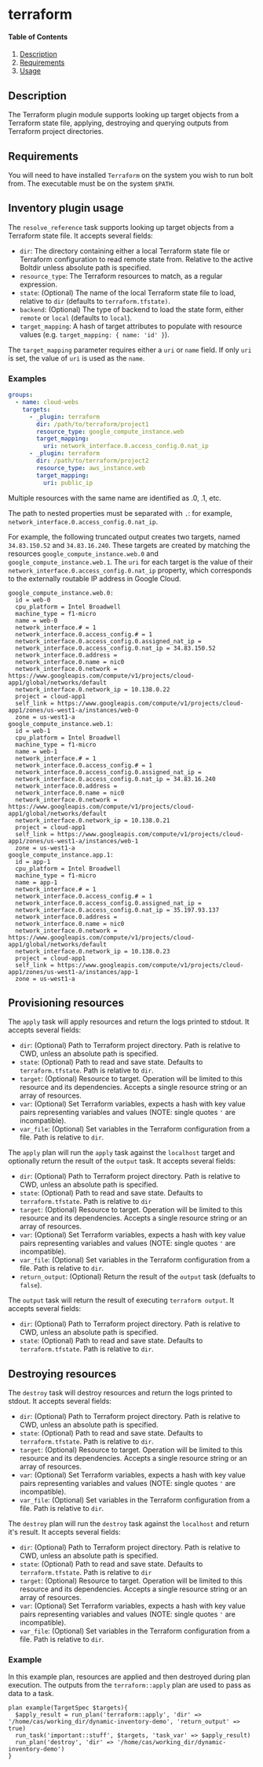 # terraform

#### Table of Contents

1. [Description](#description)
2. [Requirements](#requirements)
3. [Usage](#usage)

## Description

The Terraform plugin module supports looking up target objects from a Terraform state file, applying, destroying and querying outputs from Terraform project directories.

## Requirements

You will need to have installed `Terraform` on the system you wish to run bolt from. The executable must be on the system `$PATH`. 

## Inventory plugin usage

The `resolve_reference` task supports looking up target objects from a Terraform state file. It accepts several fields:

-   `dir`: The directory containing either a local Terraform state file or Terraform configuration to read remote state from. Relative to the active Boltdir unless absolute path is specified.
-   `resource_type`: The Terraform resources to match, as a regular expression.
-   `state`: (Optional) The name of the local Terraform state file to load, relative to `dir` (defaults to `terraform.tfstate)`.
-   `backend`: (Optional) The type of backend to load the state form, either `remote` or `local` (defaults to `local`).
-   `target_mapping`: A hash of target attributes to populate with resource values (e.g. `target_mapping: { name: 'id' }`).

The `target_mapping` parameter requires either a `uri` or `name` field. If only `uri` is set, the value of `uri` is used as the `name`.

### Examples

```yaml
groups:
  - name: cloud-webs
    targets:
      - _plugin: terraform
        dir: /path/to/terraform/project1
        resource_type: google_compute_instance.web
        target_mapping:
          uri: network_interface.0.access_config.0.nat_ip
      - _plugin: terraform
        dir: /path/to/terraform/project2
        resource_type: aws_instance.web
        target_mapping:
          uri: public_ip
```

Multiple resources with the same name are identified as <resource>.0, <resource>.1, etc.

The path to nested properties must be separated with `.`: for example, `network_interface.0.access_config.0.nat_ip`.

For example, the following truncated output creates two targets, named `34.83.150.52` and `34.83.16.240`. These targets are created by matching the resources `google_compute_instance.web.0` and `google_compute_instance.web.1`. The `uri` for each target is the value of their `network_interface.0.access_config.0.nat_ip` property, which corresponds to the externally routable IP address in Google Cloud.

```
google_compute_instance.web.0:
  id = web-0
  cpu_platform = Intel Broadwell
  machine_type = f1-micro
  name = web-0
  network_interface.# = 1
  network_interface.0.access_config.# = 1
  network_interface.0.access_config.0.assigned_nat_ip =
  network_interface.0.access_config.0.nat_ip = 34.83.150.52
  network_interface.0.address =
  network_interface.0.name = nic0
  network_interface.0.network = https://www.googleapis.com/compute/v1/projects/cloud-app1/global/networks/default
  network_interface.0.network_ip = 10.138.0.22
  project = cloud-app1
  self_link = https://www.googleapis.com/compute/v1/projects/cloud-app1/zones/us-west1-a/instances/web-0
  zone = us-west1-a
google_compute_instance.web.1:
  id = web-1
  cpu_platform = Intel Broadwell
  machine_type = f1-micro
  name = web-1
  network_interface.# = 1
  network_interface.0.access_config.# = 1
  network_interface.0.access_config.0.assigned_nat_ip =
  network_interface.0.access_config.0.nat_ip = 34.83.16.240
  network_interface.0.address =
  network_interface.0.name = nic0
  network_interface.0.network = https://www.googleapis.com/compute/v1/projects/cloud-app1/global/networks/default
  network_interface.0.network_ip = 10.138.0.21
  project = cloud-app1
  self_link = https://www.googleapis.com/compute/v1/projects/cloud-app1/zones/us-west1-a/instances/web-1
  zone = us-west1-a
google_compute_instance.app.1:
  id = app-1
  cpu_platform = Intel Broadwell
  machine_type = f1-micro
  name = app-1
  network_interface.# = 1
  network_interface.0.access_config.# = 1
  network_interface.0.access_config.0.assigned_nat_ip =
  network_interface.0.access_config.0.nat_ip = 35.197.93.137
  network_interface.0.address =
  network_interface.0.name = nic0
  network_interface.0.network = https://www.googleapis.com/compute/v1/projects/cloud-app1/global/networks/default
  network_interface.0.network_ip = 10.138.0.23
  project = cloud-app1
  self_link = https://www.googleapis.com/compute/v1/projects/cloud-app1/zones/us-west1-a/instances/app-1
  zone = us-west1-a
```

## Provisioning resources 

The `apply` task will apply resources and return the logs printed to stdout. It accepts several fields:

-   `dir`: (Optional) Path to Terraform project directory. Path is relative to CWD, unless an absolute path is specified.
-   `state`: (Optional) Path to read and save state. Defaults to `terraform.tfstate`. Path is relative to `dir`.
-   `target`: (Optional) Resource to target. Operation will be limited to this resource and its dependencies. Accepts a single resource string or an array of resources.
-   `var`: (Optional) Set Terraform variables, expects a hash with key value pairs representing variables and values (NOTE: single quotes `'` are incompatible).
-   `var_file`: (Optional) Set variables in the Terraform configuration from a file. Path is relative to `dir`.

The `apply` plan will run the `apply` task against the `localhost` target and optionally return the result of the `output` task. It accepts several fields:

-   `dir`: (Optional) Path to Terraform project directory. Path is relative to CWD, unless an absolute path is specified.
-   `state`: (Optional) Path to read and save state. Defaults to `terraform.tfstate`. Path is relative to `dir`
-   `target`: (Optional) Resource to target. Operation will be limited to this resource and its dependencies. Accepts a single resource string or an array of resources.
-   `var`: (Optional) Set Terraform variables, expects a hash with key value pairs representing variables and values (NOTE: single quotes `'` are incompatible).
-   `var_file`: (Optional) Set variables in the Terraform configuration from a file. Path is relative to `dir`.
-   `return_output`: (Optional) Return the result of the `output` task (defualts to `false`). 

The `output` task will return the result of executing `terraform output`. It accepts several fields:

-   `dir`: (Optional) Path to Terraform project directory. Path is relative to CWD, unless an absolute path is specified.
-   `state`: (Optional) Path to read and save state. Defaults to `terraform.tfstate`. Path is relative to `dir`.

## Destroying resources

The `destroy` task will destroy resources and return the logs printed to stdout. It accepts several fields:

-   `dir`: (Optional) Path to Terraform project directory. Path is relative to CWD, unless an absolute path is specified.
-   `state`: (Optional) Path to read and save state. Defaults to `terraform.tfstate`. Path is relative to `dir`.
-   `target`: (Optional) Resource to target. Operation will be limited to this resource and its dependencies. Accepts a single resource string or an array of resources.
-   `var`: (Optional) Set Terraform variables, expects a hash with key value pairs representing variables and values (NOTE: single quotes `'` are incompatible).
-   `var_file`: (Optional) Set variables in the Terraform configuration from a file. Path is relative to `dir`.

The `destroy` plan will run the `destroy` task against the `localhost` and return it's result. It accepts several fields:

-   `dir`: (Optional) Path to Terraform project directory. Path is relative to CWD, unless an absolute path is specified.
-   `state`: (Optional) Path to read and save state. Defaults to `terraform.tfstate`. Path is relative to `dir`
-   `target`: (Optional) Resource to target. Operation will be limited to this resource and its dependencies. Accepts a single resource string or an array of resources.
-   `var`: (Optional) Set Terraform variables, expects a hash with key value pairs representing variables and values (NOTE: single quotes `'` are incompatible).
-   `var_file`: (Optional) Set variables in the Terraform configuration from a file. Path is relative to `dir`.


### Example

In this example plan, resources are applied and then destroyed during plan execution. The outputs from the `terraform::apply` plan are used to pass as data to a task. 

```puppet
plan example(TargetSpec $targets){
  $apply_result = run_plan('terraform::apply', 'dir' => '/home/cas/working_dir/dynamic-inventory-demo', 'return_output' => true)
  run_task('important::stuff', $targets, 'task_var' => $apply_result)
  run_plan('destroy', 'dir' => '/home/cas/working_dir/dynamic-inventory-demo')
}
```
